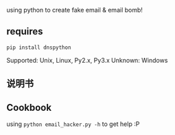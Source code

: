 using python to create fake email & email bomb!

## requires
`pip install dnspython`

Supported: Unix, Linux, Py2.x, Py3.x
Unknown: Windows

## 说明书

## Cookbook
using `python email_hacker.py -h` to get help
:P
